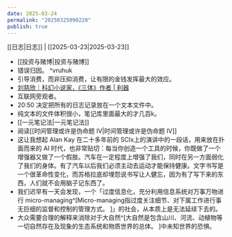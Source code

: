 ```yaml
---
date: 2025-03-24
permalink: "20250325090220"
publish: true
---
```

[[日志|日志]] | [[2025-03-23|2025-03-23]]  
- [[投资与赌博|投资与赌博]]   
- 错误归因。 ^vruhuk  
- 引导消费，而非压抑消费，让有限的金钱发挥最大的效应。  
- [刘慈欣｜科幻小说家，《三体》作者 \| 利器](https://liqi.io/liucixin/)  
- 互联网旁观者。  
- 20:50 决定把所有的日志记录放在一个文本文件中。  
- 纯文本的文件体积很小，笔记库里面最大的才几百k。   
- [[一元笔记法|一元笔记法]]  
- 阅读[[时间管理或许是伪命题 IV|时间管理或许是伪命题 IV]]  
- 这让我想起 Alan Kay 在二十多年前的 SCIx上的演讲中的一段话，用来放在扑面而来的 AI 时代，也非常贴切：每当你创造一个工具的时候，你既做了一个增强器又做了一个假肢。汽车在一定程度上增强了我们，同时在另一方面弱化了我们的身体。有了汽车以后我们必须主动去运动才能保持健康。文字书写是一个很革命性变化，而苏格拉底却埋怨说书写让人健忘，因为有了写下来的东西，人们就不会用脑子记东西了。  
- 我们迟早有一天会发现，一个「过度信息化，充分利用信息系统对万事万物进行 micro-managing^[Micro-managing指过度关注细节、对下属工作进行事无巨细的监督和控制的管理方式。 ]」的社会，从本质上是无法延续下去的。  
- 大众需要合理的解释来消除对于大自然^[大自然是包含山川、河流、动植物等一切自然存在及现象的生态系统和物质世界的总体。 ]中未知世界的恐惧。  
